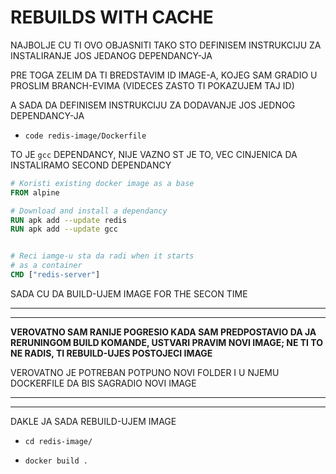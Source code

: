 # REBUILDS WITH CACHE

NAJBOLJE CU TI OVO OBJASNITI TAKO STO DEFINISEM INSTRUKCIJU ZA INSTALIRANJE JOS JEDANOG DEPENDANCY-JA

PRE TOGA ZELIM DA TI BREDSTAVIM ID IMAGE-A, KOJEG SAM GRADIO U PROSLIM BRANCH-EVIMA (VIDECES ZASTO TI POKAZUJEM TAJ ID)


A SADA DA DEFINISEM INSTRUKCIJU ZA DODAVANJE JOS JEDNOG DEPENDANCY-JA

- `code redis-image/Dockerfile`

TO JE `gcc` DEPENDANCY, NIJE VAZNO ST JE TO, VEC CINJENICA DA INSTALIRAMO SECOND DEPENDANCY

```dockerfile
# Koristi existing docker image as a base
FROM alpine

# Download and install a dependancy
RUN apk add --update redis
RUN apk add --update gcc


# Reci iamge-u sta da radi when it starts
# as a container
CMD ["redis-server"]
```

SADA CU DA BUILD-UJEM IMAGE FOR THE SECON TIME

***
***

**VEROVATNO SAM RANIJE POGRESIO KADA SAM PREDPOSTAVIO DA JA RERUNINGOM BUILD KOMANDE, USTVARI PRAVIM NOVI IMAGE; NE TI TO NE RADIS, TI REBUILD-UJES POSTOJECI IMAGE**

VEROVATNO JE POTREBAN POTPUNO NOVI FOLDER I U NJEMU DOCKERFILE DA BIS SAGRADIO NOVI IMAGE

***
***

DAKLE JA SADA REBUILD-UJEM IMAGE

- `cd redis-image/`

- `docker build .`









